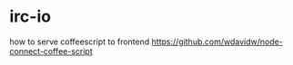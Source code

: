 irc-io
======
how to serve coffeescript to frontend
https://github.com/wdavidw/node-connect-coffee-script
